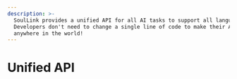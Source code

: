 ```yaml
---
description: >-
  SoulLink provides a unified API for all AI tasks to support all languages.
  Developers don't need to change a single line of code to make their APP work
  anywhere in the world!
---
```


# Unified API



